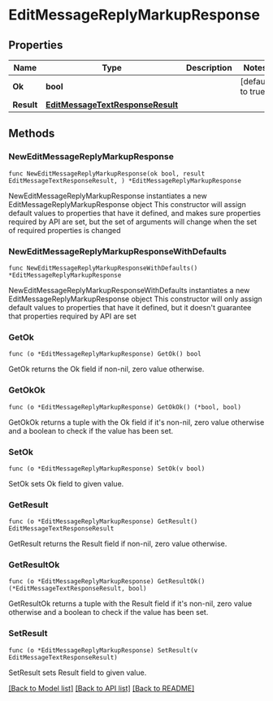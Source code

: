 # EditMessageReplyMarkupResponse

## Properties

Name | Type | Description | Notes
------------ | ------------- | ------------- | -------------
**Ok** | **bool** |  | [default to true]
**Result** | [**EditMessageTextResponseResult**](EditMessageTextResponseResult.md) |  | 

## Methods

### NewEditMessageReplyMarkupResponse

`func NewEditMessageReplyMarkupResponse(ok bool, result EditMessageTextResponseResult, ) *EditMessageReplyMarkupResponse`

NewEditMessageReplyMarkupResponse instantiates a new EditMessageReplyMarkupResponse object
This constructor will assign default values to properties that have it defined,
and makes sure properties required by API are set, but the set of arguments
will change when the set of required properties is changed

### NewEditMessageReplyMarkupResponseWithDefaults

`func NewEditMessageReplyMarkupResponseWithDefaults() *EditMessageReplyMarkupResponse`

NewEditMessageReplyMarkupResponseWithDefaults instantiates a new EditMessageReplyMarkupResponse object
This constructor will only assign default values to properties that have it defined,
but it doesn't guarantee that properties required by API are set

### GetOk

`func (o *EditMessageReplyMarkupResponse) GetOk() bool`

GetOk returns the Ok field if non-nil, zero value otherwise.

### GetOkOk

`func (o *EditMessageReplyMarkupResponse) GetOkOk() (*bool, bool)`

GetOkOk returns a tuple with the Ok field if it's non-nil, zero value otherwise
and a boolean to check if the value has been set.

### SetOk

`func (o *EditMessageReplyMarkupResponse) SetOk(v bool)`

SetOk sets Ok field to given value.


### GetResult

`func (o *EditMessageReplyMarkupResponse) GetResult() EditMessageTextResponseResult`

GetResult returns the Result field if non-nil, zero value otherwise.

### GetResultOk

`func (o *EditMessageReplyMarkupResponse) GetResultOk() (*EditMessageTextResponseResult, bool)`

GetResultOk returns a tuple with the Result field if it's non-nil, zero value otherwise
and a boolean to check if the value has been set.

### SetResult

`func (o *EditMessageReplyMarkupResponse) SetResult(v EditMessageTextResponseResult)`

SetResult sets Result field to given value.



[[Back to Model list]](../README.md#documentation-for-models) [[Back to API list]](../README.md#documentation-for-api-endpoints) [[Back to README]](../README.md)


